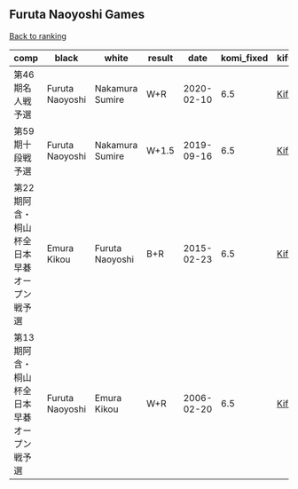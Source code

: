## Furuta Naoyoshi Games

[Back to ranking](index.md)




| **comp** | **black** | **white** | **result** | **date** | **komi_fixed** | **kifu** | 
| --- | --- | --- | --- | --- | --- | --- |
| 第46期名人戦予選 | Furuta Naoyoshi | Nakamura Sumire | W+R | 2020-02-10 | 6.5 | [Kifu](https://kifudepot.net/kifucontents.php?id=bPUMNQXgKg2W8QvlCMC6Fw%3D%3D) | 
| 第59期十段戦予選 | Furuta Naoyoshi | Nakamura Sumire | W+1.5 | 2019-09-16 | 6.5 | [Kifu](https://kifudepot.net/kifucontents.php?id=z0ShoBuLYY83%2Byek7ympcA%3D%3D) | 
| 第22期阿含・桐山杯全日本早碁オープン戦予選 | Emura Kikou | Furuta Naoyoshi | B+R | 2015-02-23 | 6.5 | [Kifu](https://kifudepot.net/kifucontents.php?id=tSHGM1cuAUndomQ%2FLANlyw%3D%3D) | 
| 第13期阿含・桐山杯全日本早碁オープン戦予選 | Furuta Naoyoshi | Emura Kikou | W+R | 2006-02-20 | 6.5 | [Kifu](https://kifudepot.net/kifucontents.php?id=Mqo%2FDCmnVFFpk0wyZk1uQw%3D%3D) |





